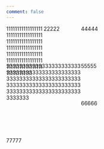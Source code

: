 ```yaml
---
comment: false
---
```


<style type="text/css">
.grid-container {
  display: grid;
  grid-template-columns: 100px 100px 100px;
  grid-template-rows: 100px 100px 100px;
}
.grid-item3 {
  grid-column-start: 1;
  grid-column-end: 3;
  grid-row-start: 2;
  grid-row-end: 4;
}
</style>

<div class="grid-container">
    <span class="grid-item1">11111111111111111111111111111111111111111111111111111111111111111111111111111111111111111111111111111111111111111111111111111111111</span>
    <span class="grid-item2">22222</span>
    <span class="grid-item3">33333333333333333333333333333333333333333333333333333333333333333333333333333333333333333333333333333333333333333333333333</span>
    <span class="grid-item4">44444</span>
    <span class="grid-item5">55555</span>
    <span class="grid-item6">66666</span>
    <span class="grid-item7">77777</span>
</div>
